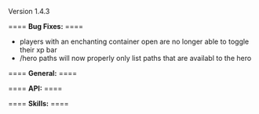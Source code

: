 Version 1.4.3

==== **Bug Fixes:** ====

* players with an enchanting container open are no longer able to toggle their xp bar
* /hero paths will now properly only list paths that are availabl to the hero

==== **General:** ====


==== **API:** ====


==== **Skills:** ====
